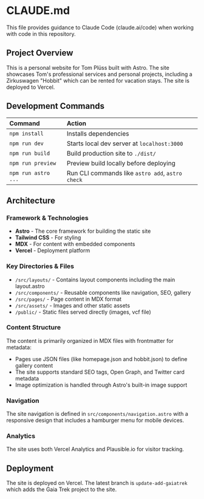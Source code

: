 # CLAUDE.md

This file provides guidance to Claude Code (claude.ai/code) when working with code in this repository.

## Project Overview

This is a personal website for Tom Plüss built with Astro. The site showcases Tom's professional services and personal projects, including a Zirkuswagen "Hobbit" which can be rented for vacation stays. The site is deployed to Vercel.

## Development Commands

| Command                | Action                                           |
| :--------------------- | :----------------------------------------------- |
| `npm install`          | Installs dependencies                            |
| `npm run dev`          | Starts local dev server at `localhost:3000`      |
| `npm run build`        | Build production site to `./dist/`               |
| `npm run preview`      | Preview build locally before deploying           |
| `npm run astro ...`    | Run CLI commands like `astro add`, `astro check` |

## Architecture

### Framework & Technologies

- **Astro** - The core framework for building the static site
- **Tailwind CSS** - For styling
- **MDX** - For content with embedded components
- **Vercel** - Deployment platform

### Key Directories & Files

- `/src/layouts/` - Contains layout components including the main layout.astro
- `/src/components/` - Reusable components like navigation, SEO, gallery
- `/src/pages/` - Page content in MDX format
- `/src/assets/` - Images and other static assets
- `/public/` - Static files served directly (images, vcf file)

### Content Structure

The content is primarily organized in MDX files with frontmatter for metadata:

- Pages use JSON files (like homepage.json and hobbit.json) to define gallery content
- The site supports standard SEO tags, Open Graph, and Twitter card metadata
- Image optimization is handled through Astro's built-in image support

### Navigation

The site navigation is defined in `src/components/navigation.astro` with a responsive design that includes a hamburger menu for mobile devices.

### Analytics

The site uses both Vercel Analytics and Plausible.io for visitor tracking.

## Deployment

The site is deployed on Vercel. The latest branch is `update-add-gaiatrek` which adds the Gaia Trek project to the site.